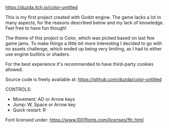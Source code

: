 https://duzda.itch.io/color-untitled

This is my first project created with Godot engine. The game lacks a lot in many aspects, for the reasons described below and my lack of knowledge. Feel free to have fun though!

The theme of this project is Color, which was picked based on last few game jams. To make things a little bit more interesting I decided to go with no assets challenge, which ended up being very limiting, as I had to either use engine builtins or shaders.

For the best experience it's recommended to have third-party cookies allowed.

Source code is freely available at: https://github.com/duzda/color-untitled

CONTROLS:

* Movement: AD or Arrow keys
* Jump: W, Space or Arrow key
* Quick restart: R

Font licensed under: https://www.1001fonts.com/licenses/ffc.html